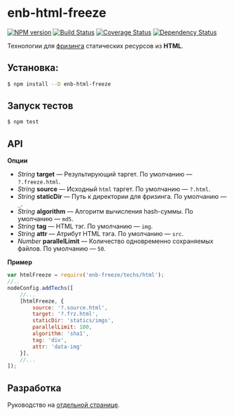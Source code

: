 enb-html-freeze
==============

[![NPM version](https://img.shields.io/npm/v/enb-html-freeze.svg?style=flat)](https://www.npmjs.org/package/enb-html-freeze)
[![Build Status](https://travis-ci.org/enb/enb-html-freeze.svg)](https://travis-ci.org/enb/enb-html-freeze)
[![Coverage Status](https://coveralls.io/repos/enb/enb-html-freeze/badge.svg?branch=feature%2Fquery-str&service=github)](https://coveralls.io/github/enb/enb-html-freeze?branch=feature%2Fquery-str)
[![Dependency Status](https://img.shields.io/david/enb/enb-html-freeze.svg?style=flat)](https://david-dm.org/enb/enb-html-freeze)

Технологии для [фризинга](https://ru.bem.info/tools/optimizers/borschik/freeze/) статических ресурсов из **HTML**.

Установка:
---------
```sh
$ npm install --D enb-html-freeze
```

Запуск тестов
-------------
```sh
$ npm test
```

API
---

**Опции**

* *String* **target** — Результирующий таргет. По умолчанию — `?.freeze.html`.
* *String* **source** — Исходный `html` таргет. По умолчанию — `?.html`.
* *String* **staticDir** — Путь к директории для фризинга. По умолчанию — `_`.
* *String* **algorithm** — Алгоритм вычисления hash-суммы. По умолчанию — `md5`.
* *String* **tag** — HTML тэг. По умолчанию — `img`.
* *String* **attr** — Атрибут HTML тэга. По умолчанию — `src`.
* *Number* **parallelLimit** — Количество одновременно сохраняемых файлов. По умолчанию — `50`.

**Пример**

```js
var htmlFreeze = require('enb-freeze/techs/html');
//..
nodeConfig.addTechs([
    //...
    [htmlFreeze, {
        source: '?.source.html',
        target: '?.frz.html',
        staticDir: 'statics/imgs',
        parallelLimit: 100,
        algorithm: 'sha1',
        tag: 'div',
        attr: 'data-img'
    }],
    //...
]);
```

Разработка
----------
Руководство на [отдельной странице](/CONTRIBUTION.md).
